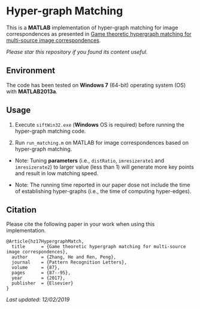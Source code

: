 # Hyper-graph Matching

This is a **MATLAB** implementation of hyper-graph matching for image correspondences as presented in [Game theoretic hypergraph matching for multi-source image correspondences](https://www.researchgate.net/publication/305696390_Game_Theoretic_Hypergraph_Matching_for_Multi-source_Image_Correspondences). 

<i>Please star this repository if you found its content useful.</i>

## Environment

The code has been tested on **Windows 7** (64-bit) operating system (OS) with **MATLAB2013a**.

## Usage

1. Execute `siftWin32.exe` (**Windows** OS is required) before running the hyper-graph matching code.

2. Run `run_matching.m` on MATLAB for image correspondences based on hyper-graph matching.

- Note: Tuning **parameters** (i.e., `distRatio`, `imresizerate1` and `imresizerate2`) to larger value (less than 1) will generate more key points and result in low matching speed.

- Note: The running time reported in our paper dose not include the time of establishing hyper-graphs (i.e., the time of computing hyper-edges).

## Citation

Please cite the following paper in your work when using this implementation.

    @Article{hz17HypergraphMatch,
      title      = {Game theoretic hypergraph matching for multi-source image correspondences},
      author     = {Zhang, He and Ren, Peng},
      journal    = {Pattern Recognition Letters},
      volume     = {87},
      pages      = {87--95},
      year       = {2017},
      publisher  = {Elsevier}
    }

<i>Last updated: 12/02/2019</i>
